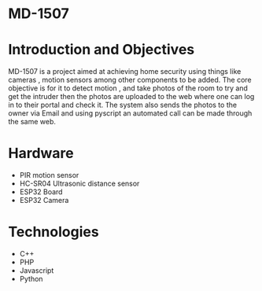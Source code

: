 # MD-1507

# Introduction and Objectives
MD-1507 is a project aimed at achieving home security using things like cameras , motion sensors among other components to be added. 
The core objective is for it to detect motion , and take photos of the room to try and get the intruder then the photos are uploaded to the web 
where one can log in to their portal and check it. The system also sends the photos to the owner via Email and using pyscript an automated call can be made
through the same web. 

# Hardware 
- PIR motion sensor 
- HC-SR04 Ultrasonic distance sensor
- ESP32 Board 
- ESP32 Camera

# Technologies 
- C++
- PHP 
- Javascript 
- Python 

